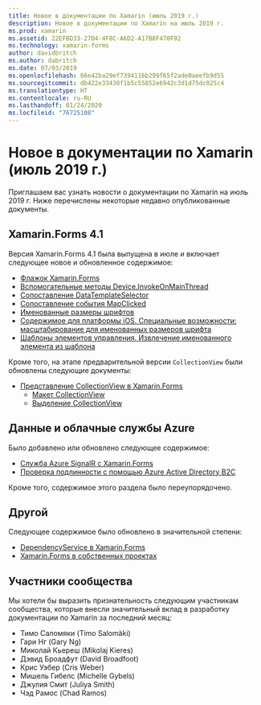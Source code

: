 ```yaml
---
title: Новое в документации по Xamarin (июль 2019 г.)
description: Новое в документации по Xamarin на июль 2019 г.
ms.prod: xamarin
ms.assetid: 22EFBD33-27D4-4F8C-A6D2-A17B8F470F92
ms.technology: xamarin-forms
author: davidbritch
ms.author: dabritch
ms.date: 07/03/2019
ms.openlocfilehash: 66e42ba29ef7394116b299f65f2ade0aeefb9d55
ms.sourcegitcommit: db422e33438f1b5c55852e6942c3d1d75dc025c4
ms.translationtype: HT
ms.contentlocale: ru-RU
ms.lasthandoff: 01/24/2020
ms.locfileid: "76725108"
---
```

# <a name="xamarin-docs-whats-new-july-2019"></a>Новое в документации по Xamarin (июль 2019 г.)

Приглашаем вас узнать новости о документации по Xamarin на июль 2019 г. Ниже перечислены некоторые недавно опубликованные документы.

## <a name="xamarinforms-41"></a>Xamarin.Forms 4.1

Версия Xamarin.Forms 4.1 была выпущена в июле и включает следующее новое и обновленное содержимое:

- [Флажок Xamarin.Forms](~/xamarin-forms/user-interface/checkbox.md)
- [Вспомогательные методы Device.InvokeOnMainThread](~/xamarin-forms/platform/device.md#interact-with-the-ui-from-background-threads)
- [Сопоставление DataTemplateSelector](~/xamarin-forms/user-interface/map/pins.md#choose-item-appearance-at-runtime)
- [Сопоставление события MapClicked](~/xamarin-forms/user-interface/map/map.md#map-clicks)
- [Именованные размеры шрифтов ](~/xamarin-forms/user-interface/text/fonts.md#named-font-sizes)
- [Содержимое для платформы iOS. Специальные возможности: масштабирование для именованных размеров шрифта](~/xamarin-forms/platform/ios/named-font-size-scaling.md)
- [Шаблоны элементов управления. Извлечение именованного элемента из шаблона](~/xamarin-forms/app-fundamentals/templates/control-template.md#get-a-named-element-from-a-template)

Кроме того, на этапе предварительной версии `CollectionView` были обновлены следующие документы:

- [Представление CollectionView в Xamarin.Forms](~/xamarin-forms/user-interface/collectionview/index.md)
  - [Макет CollectionView](~/xamarin-forms/user-interface/collectionview/layout.md)
  - [Выделение CollectionView](~/xamarin-forms/user-interface/collectionview/selection.md)

## <a name="data--azure-cloud-services"></a>Данные и облачные службы Azure

Было добавлено или обновлено следующее содержимое:

- [Служба Azure SignalR с Xamarin.Forms](https://docs.microsoft.com/xamarin/xamarin-forms/data-cloud/serverless/azure-signalr)
- [Проверка подлинности с помощью Azure Active Directory B2C](~/xamarin-forms/data-cloud/authentication/azure-ad-b2c.md)

Кроме того, содержимое этого раздела было переупорядочено.

## <a name="other"></a>Другой

Следующее содержимое было обновлено в значительной степени:

- [DependencyService в Xamarin.Forms](https://docs.microsoft.com/xamarin/xamarin-forms/app-fundamentals/dependency-service/)
- [Xamarin.Forms в собственных проектах](https://docs.microsoft.com/xamarin/xamarin-forms/platform/native-forms)

## <a name="community-contributors"></a>Участники сообщества

Мы хотели бы выразить признательность следующим участникам сообщества, которые внесли значительный вклад в разработку документации по Xamarin за последний месяц:

- Тимо Саломяки (Timo Salomäki)
- Гари Нг (Gary Ng)
- Миколай Кьереш (Mikolaj Kieres)
- Дэвид Броадфут (David Broadfoot)
- Крис Уэбер (Cris Weber)
- Мишель Гибелс (Michelle Gybels)
- Джулия Смит (Juliya Smith)
- Чэд Рамос (Chad Ramos)
